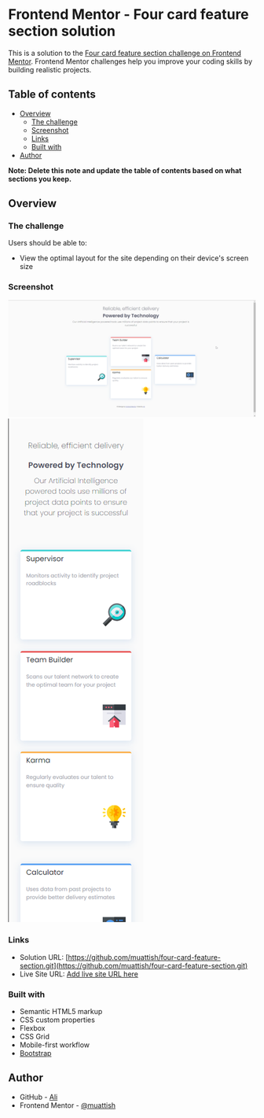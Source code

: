 # Frontend Mentor - Four card feature section solution

This is a solution to the [Four card feature section challenge on Frontend Mentor](https://www.frontendmentor.io/challenges/four-card-feature-section-weK1eFYK). Frontend Mentor challenges help you improve your coding skills by building realistic projects. 

## Table of contents

- [Overview](#overview)
  - [The challenge](#the-challenge)
  - [Screenshot](#screenshot)
  - [Links](#links)
  - [Built with](#built-with)
- [Author](#author)

**Note: Delete this note and update the table of contents based on what sections you keep.**

## Overview

### The challenge

Users should be able to:

- View the optimal layout for the site depending on their device's screen size

### Screenshot

![](./design/my-solution-preview-desktop.png)
![](./design/my-solution-preview-mobile.png)


### Links

- Solution URL: [https://github.com/muattish/four-card-feature-section.git](https://github.com/muattish/four-card-feature-section.git)
- Live Site URL: [Add live site URL here](https://your-live-site-url.com)

### Built with

- Semantic HTML5 markup
- CSS custom properties
- Flexbox
- CSS Grid
- Mobile-first workflow
- [Bootstrap](https://getbootstrap.com/) 

## Author

- GitHub - [Ali](https://github.com/muattish)
- Frontend Mentor - [@muattish](https://www.frontendmentor.io/profile/muattish)
